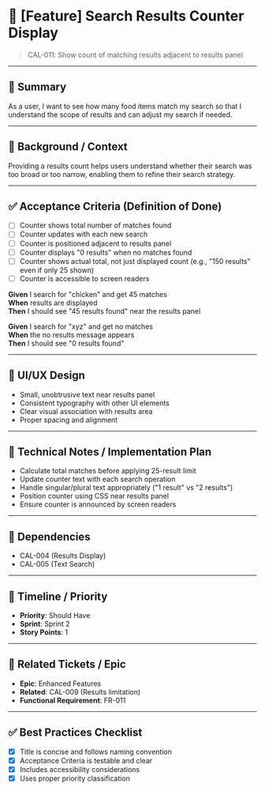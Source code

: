 # 🔖 [Feature] Search Results Counter Display
> CAL-011: Show count of matching results adjacent to results panel

---

## 🎯 Summary
As a user, I want to see how many food items match my search so that I understand the scope of results and can adjust my search if needed.

---

## 🧩 Background / Context
Providing a results count helps users understand whether their search was too broad or too narrow, enabling them to refine their search strategy.

---

## ✅ Acceptance Criteria (Definition of Done)

- [ ] Counter shows total number of matches found
- [ ] Counter updates with each new search
- [ ] Counter is positioned adjacent to results panel
- [ ] Counter displays "0 results" when no matches found
- [ ] Counter shows actual total, not just displayed count (e.g., "150 results" even if only 25 shown)
- [ ] Counter is accessible to screen readers

**Given** I search for "chicken" and get 45 matches  
**When** results are displayed  
**Then** I should see "45 results found" near the results panel

**Given** I search for "xyz" and get no matches  
**When** the no results message appears  
**Then** I should see "0 results found"

---

## 📱 UI/UX Design
- Small, unobtrusive text near results panel
- Consistent typography with other UI elements
- Clear visual association with results area
- Proper spacing and alignment

---

## 🧪 Technical Notes / Implementation Plan
- Calculate total matches before applying 25-result limit
- Update counter text with each search operation
- Handle singular/plural text appropriately ("1 result" vs "2 results")
- Position counter using CSS near results panel
- Ensure counter is announced by screen readers

---

## 🔗 Dependencies
- CAL-004 (Results Display)
- CAL-005 (Text Search)

---

## 📅 Timeline / Priority
- **Priority**: Should Have
- **Sprint**: Sprint 2
- **Story Points**: 1

---

## 🧷 Related Tickets / Epic
- **Epic**: Enhanced Features
- **Related**: CAL-009 (Results limitation)
- **Functional Requirement**: FR-011

---

## ✅ Best Practices Checklist
- [x] Title is concise and follows naming convention
- [x] Acceptance Criteria is testable and clear
- [x] Includes accessibility considerations
- [x] Uses proper priority classification